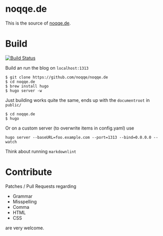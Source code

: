 # noqqe.de

This is the source of [noqqe.de](https://noqqe.de).

# Build

[![Build Status](https://travis-ci.org/noqqe/noqqe.de.svg?branch=master)](https://travis-ci.org/noqqe/noqqe.de)

Build an run the blog on `localhost:1313`

```
$ git clone https://github.com/noqqe/noqqe.de
$ cd noqqe.de
$ brew install hugo
$ hugo server -w
```

Just building works quite the same, ends up with the `documentroot` in
`public/`

```
$ cd noqqe.de
$ hugo
```

Or on a custom server (to overwrite items in config.yaml) use

```
hugo server --baseURL=foo.example.com --port=1313 --bind=0.0.0.0 --watch
```

Think about running `markdownlint`

# Contribute

Patches / Pull Requests regarding

* Grammar
* Misspelling
* Comma
* HTML
* CSS

are very welcome.
